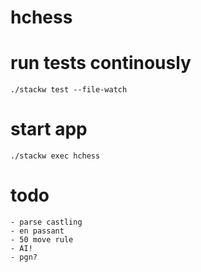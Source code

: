 # hchess

# run tests continously

    ./stackw test --file-watch

# start app

    ./stackw exec hchess
    
# todo
    
    - parse castling
    - en passant
    - 50 move rule
    - AI!
    - pgn?
